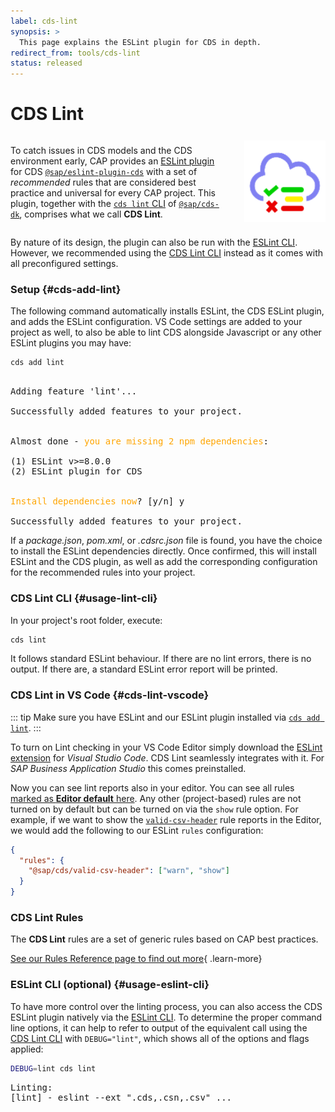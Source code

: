 ```yaml
---
label: cds-lint
synopsis: >
  This page explains the ESLint plugin for CDS in depth.
redirect_from: tools/cds-lint
status: released
---
```


# CDS Lint


<style lang="scss" scoped>
  .cols-2 {
    display: flex;
    align-items: center;
    flex-wrap: wrap;
  }
  @media (min-width: 640px) {
    .cols-2 {
      gap: 2em;
    }
    .cols-2 > * {
      &:first-child {
        flex: 1;
      }
    }
  }
</style>

<div class="cols-2">

<div>

To catch issues in CDS models and the CDS environment early, CAP provides an [ESLint plugin](https://eslint.org/) for CDS [`@sap/eslint-plugin-cds`](https://www.npmjs.com/package/@sap/eslint-plugin-cds) with a set of *recommended* rules that are considered best practice and universal for every CAP project. This plugin, together with the [`cds lint` CLI](#usage-lint-cli) of [`@sap/cds-dk`](https://www.npmjs.com/package/@sap/cds-dk), comprises what we call **CDS Lint**.

</div>

<div>

<img src="../assets/cdslint.svg" alt="ESLint plugin for CDS logo" width="130px" class="ignore-dark" />

</div>

</div>

By nature of its design, the plugin can also be run with the [ESLint CLI](#usage-eslint-cli). However, we recommended using the [CDS Lint CLI](#usage-lint-cli) instead as it comes with all preconfigured settings.


### Setup {#cds-add-lint}

The following command automatically installs ESLint, the CDS ESLint plugin, and adds the ESLint configuration. VS Code settings are added to your project as well, to also be able to lint CDS alongside Javascript or any other ESLint plugins you may have:

```sh
cds add lint
```

<pre class="log">

Adding feature 'lint'...

Successfully added features to your project.


<span>Almost done - <text style="color: orange">you are missing 2 npm dependencies</text>:</span>

(1) ESLint v>=8.0.0
(2) ESLint plugin for CDS


<text style="color: orange">Install dependencies now</text>? [y/n] y

Successfully added features to your project.
</pre>

If a _package.json_, _pom.xml_, or _.cdsrc.json_ file is found, you have the choice to install the ESLint dependencies directly. Once confirmed, this will install ESLint and the CDS plugin, as well as add the corresponding configuration for the recommended rules into your project.


### CDS Lint CLI {#usage-lint-cli}

In your project's root folder, execute:

```sh
cds lint
```

It follows standard ESLint behaviour. If there are no lint errors, there is no output. If there are, a standard ESLint error report will be printed.


### CDS Lint in VS Code {#cds-lint-vscode}

::: tip
Make sure you have ESLint and our ESLint plugin installed via [`cds add lint`](#cds-add-lint).
:::

To turn on Lint checking in your VS Code Editor simply download the [ESLint extension](https://marketplace.visualstudio.com/items?itemName=dbaeumer.vscode-eslint) for _Visual Studio Code_.
CDS Lint seamlessly integrates with it. For _SAP Business Application Studio_ this comes preinstalled.

Now you can see lint reports also in your editor. You can see all rules [marked as **Editor default** here](./rules). Any other (project-based) rules are not turned on by
default but can be turned on via the `show` rule option. For example, if we want to show the [`valid-csv-header`](./meta/valid-csv-header#❌-incorrect-example) rule reports in the Editor, we would add the following to our ESLint 
`rules` configuration:

```json
{
  "rules": {
    "@sap/cds/valid-csv-header": ["warn", "show"]
  }
}
```


### CDS Lint Rules

The **CDS Lint** rules are a set of generic rules based on CAP best practices.

[See our Rules Reference page to find out more](./rules){ .learn-more}



<!--
### CDS Lint Customization  {#cds-lint-customization}

#### Configuring CDS Lint Rules

Individual package rules can also be [configured](https://eslint.org/docs/user-guide/configuring/rules#configuring-rules) to be turned off or have a different severity. For example, if you want to turn off the recommended *environment* rule [min-node-version](../tools/cds-lint/rules#min-node-version), just add the following lines to your [ESLint configuration file](https://eslint.org/docs/user-guide/configuring/), shown here for type `json`:

```json
{
  "rules": {
    "@sap/cds/min-node-version": 0
  }
}
```

### Configuring custom CDS Lint Rules

To include your own custom rules, prepare your project configuration once with:

```sh
cds add lint
```

This configures your project to use the `@sap/eslint-plugin-cds` locally and create an extra _.eslint_ directory for your custom rules, tests, and documentation:

 - _rules_: Directory for your custom rules.
 - _tests_: Directory for your custom rules tests.
 - _docs_: Directory for auto-generated docs based on your custom rules and any valid/invalid test cases provided,

Add a sample custom rule:

```sh
cds add lint:dev
```

The following sample rule is added to your configuration file:

```json
{
  "rules": {
    "no-entity-moo": 2
  }
}
```

To test the rule, just add a _.cds_ file, for example _moo.cds_, with the following content to your project:

```cds
entity Moo {}
```

Run the linter (`cds lint`) to see that an entity called `Moo` is not allowed.
Ideally, if you are using an editor together with an ESLint extension, you will already be notified of this when you save the file.

To quickly unit-test a custom rule, you can find a sample _no-entity-moo.test.js_ in _.eslint/tests_. To run the test:

```sh
mocha .eslint/tests/no-entity-moo
```

-->

### ESLint CLI (optional) {#usage-eslint-cli}

To have more control over the linting process, you can also access the CDS ESLint plugin natively via the [ESLint CLI](https://eslint.org/docs/user-guide/command-line-interface). To determine the proper command line options, it can help to refer to output of the equivalent call using the [CDS Lint CLI](#usage-lint-cli) with `DEBUG="lint"`, which shows all of the options and flags applied:

```sh
DEBUG=lint cds lint
```

<pre class="log">
Linting:
<span>[lint] - eslint --ext ".cds,.csn,.csv" ...</span>
</pre>

